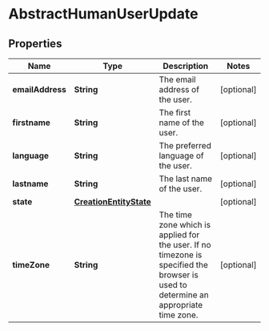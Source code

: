 
# AbstractHumanUserUpdate

## Properties
Name | Type | Description | Notes
------------ | ------------- | ------------- | -------------
**emailAddress** | **String** | The email address of the user. |  [optional]
**firstname** | **String** | The first name of the user. |  [optional]
**language** | **String** | The preferred language of the user. |  [optional]
**lastname** | **String** | The last name of the user. |  [optional]
**state** | [**CreationEntityState**](CreationEntityState.md) |  |  [optional]
**timeZone** | **String** | The time zone which is applied for the user. If no timezone is specified the browser is used to determine an appropriate time zone. |  [optional]



